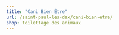 ```yaml
---
title: "Cani Bien Être"
url: /saint-paul-les-dax/cani-bien-etre/
shop: toilettage des animaux
---
```

